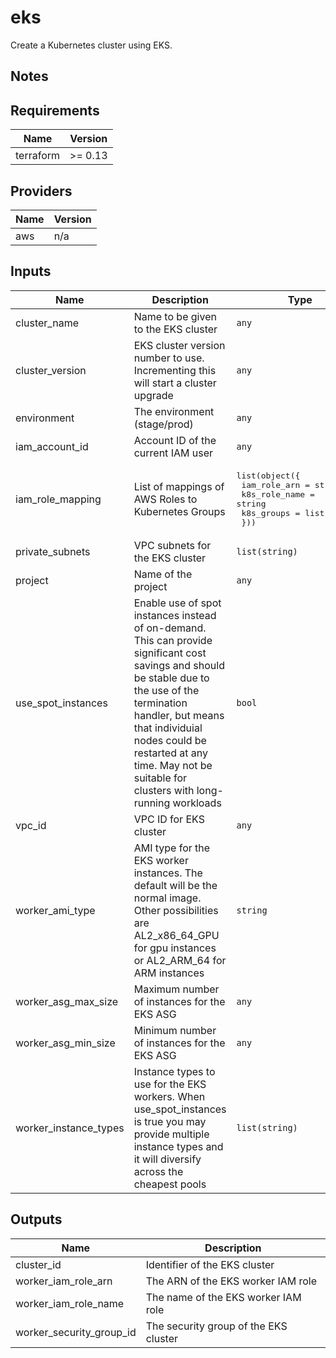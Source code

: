 # eks

Create a Kubernetes cluster using EKS.

## Notes

<!-- BEGINNING OF PRE-COMMIT-TERRAFORM DOCS HOOK -->
## Requirements

| Name | Version |
|------|---------|
| terraform | >= 0.13 |

## Providers

| Name | Version |
|------|---------|
| aws | n/a |

## Inputs

| Name | Description | Type | Default | Required |
|------|-------------|------|---------|:--------:|
| cluster\_name | Name to be given to the EKS cluster | `any` | n/a | yes |
| cluster\_version | EKS cluster version number to use. Incrementing this will start a cluster upgrade | `any` | n/a | yes |
| environment | The environment (stage/prod) | `any` | n/a | yes |
| iam\_account\_id | Account ID of the current IAM user | `any` | n/a | yes |
| iam\_role\_mapping | List of mappings of AWS Roles to Kubernetes Groups | <pre>list(object({<br>    iam_role_arn  = string<br>    k8s_role_name = string<br>    k8s_groups    = list(string)<br>  }))</pre> | n/a | yes |
| private\_subnets | VPC subnets for the EKS cluster | `list(string)` | n/a | yes |
| project | Name of the project | `any` | n/a | yes |
| use\_spot\_instances | Enable use of spot instances instead of on-demand. This can provide significant cost savings and should be stable due to the use of the termination handler, but means that individuial nodes could be restarted at any time. May not be suitable for clusters with long-running workloads | `bool` | `false` | no |
| vpc\_id | VPC ID for EKS cluster | `any` | n/a | yes |
| worker\_ami\_type | AMI type for the EKS worker instances. The default will be the normal image. Other possibilities are AL2\_x86\_64\_GPU for gpu instances or AL2\_ARM\_64 for ARM instances | `string` | `"AL2_x86_64"` | no |
| worker\_asg\_max\_size | Maximum number of instances for the EKS ASG | `any` | n/a | yes |
| worker\_asg\_min\_size | Minimum number of instances for the EKS ASG | `any` | n/a | yes |
| worker\_instance\_types | Instance types to use for the EKS workers. When use\_spot\_instances is true you may provide multiple instance types and it will diversify across the cheapest pools | `list(string)` | `[]` | no |

## Outputs

| Name | Description |
|------|-------------|
| cluster\_id | Identifier of the EKS cluster |
| worker\_iam\_role\_arn | The ARN of the EKS worker IAM role |
| worker\_iam\_role\_name | The name of the EKS worker IAM role |
| worker\_security\_group\_id | The security group of the EKS cluster |

<!-- END OF PRE-COMMIT-TERRAFORM DOCS HOOK -->
